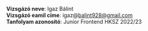 **Vizsgázó neve**: Igaz Bálint  
**Vizsgázó eamil címe**: igaz@balint928@gmail.com  
**Tanfolyam azonosító**: Junior Frontend HKSZ 2022/23

